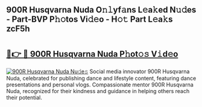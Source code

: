 ## 900R Husqvarna Nuda O𝚗𝚕yf𝚊ns L𝚎a𝚔ed N𝚞𝚍es - Part-BVP P𝚑𝚘tos Vi𝚍𝚎o - H𝚘𝚝 Part L𝚎a𝚔s zcF5h

# <h2><a href="http://kf4dfg.oniu.top/?m=900R+Husqvarna+Nuda">🔗👉 🔴 900R Husqvarna Nuda P𝚑ot𝚘𝚜 V𝚒d𝚎o</a></h2>

[![900R Husqvarna Nuda Nu𝚍e𝚜](https://i.imgur.com/0qMVB7G.gif)](http://kf4dfg.oniu.top/?m=900R+Husqvarna+Nuda)
Social media innovator 900R Husqvarna Nuda, celebrated for publishing dance and lifestyle content, featuring dance presentations and personal vlogs. Compassionate mentor 900R Husqvarna Nuda, recognized for their kindness and guidance in helping others reach their potential.  
